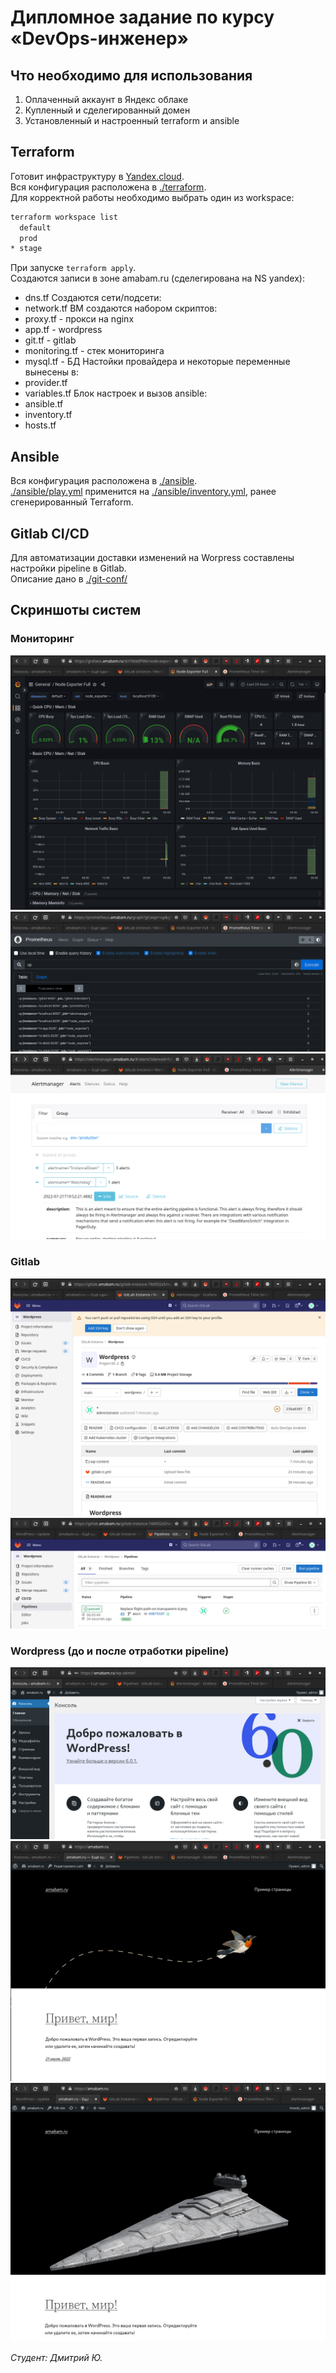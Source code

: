 # Дипломное задание по курсу «DevOps-инженер»

## Что необходимо для использования
1. Оплаченный аккаунт в Яндекс облаке
2. Купленный и сделегированный домен
3. Установленный и настроенный terraform и ansible

## Terraform
Готовит инфраструктуру в [Yandex.cloud](https://console.cloud.yandex.ru).  
Вся конфигурация расположена в [./terraform](./terraform).  
Для корректной работы необходимо выбрать один из workspace:  
```bash
terraform workspace list
  default
  prod
* stage
```

При запуске `terraform apply`.  
Cоздаются записи в зоне amabam.ru (сделегирована на NS yandex):  
 - dns.tf
Создаются сети/подсети:
 - network.tf
ВМ создаются набором скриптов:  
 - proxy.tf - прокси на nginx
 - app.tf - wordpress
 - git.tf - gitlab
 - monitoring.tf - стек мониторинга
 - mysql.tf - БД
Настойки провайдера и некоторые переменные вынесены в:  
 - provider.tf
 - variables.tf
Блок настроек и вызов ansible:  
 - ansible.tf
 - inventory.tf
 - hosts.tf

## Ansible
Вся конфигурация расположена в [./ansible](./ansible).  
[./ansible/play.yml](./ansible/play.yml) применится на [./ansible/inventory.yml](./ansible/inventory.yml), ранее сгенерированный Terraform.

## Gitlab CI/CD
Для автоматизации доставки изменений на Worpress составлены настройки pipeline в Gitlab.  
Описание дано в [./git-conf/](./git-conf/)

## Скриншоты систем
### Мониторинг
![](scrns/04_grafana.png)  
![](scrns/05_promet.png)  
![](scrns/06_alert.png)  
### Gitlab
![](scrns/03_git.png)  
![](scrns/07_git-pipe.png)  
### Wordpress (до и после отработки pipeline)
![](scrns/01_wp-admin.png)  
![](scrns/02_wp.png)  
![](scrns/08_wp-change.png)  

_Студент: Дмитрий Ю._
